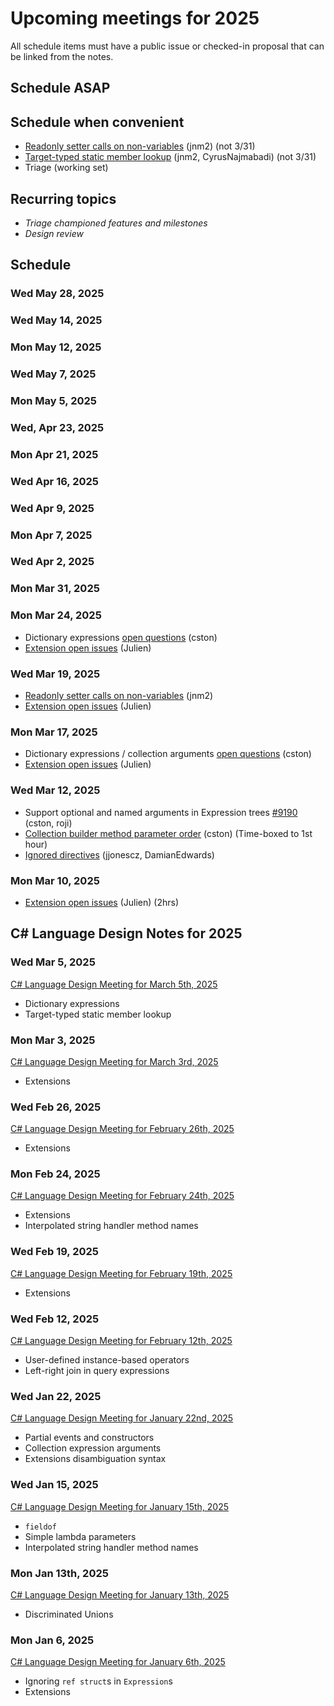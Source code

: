 # Upcoming meetings for 2025

All schedule items must have a public issue or checked-in proposal that can be linked from the notes.

## Schedule ASAP
 
## Schedule when convenient

- [Readonly setter calls on non-variables](https://github.com/dotnet/csharplang/blob/main/proposals/readonly-setter-calls-on-non-variables.md) (jnm2) (not 3/31)
- [Target-typed static member lookup](https://github.com/dotnet/csharplang/blob/main/proposals/target-typed-static-member-lookup.md) (jnm2, CyrusNajmabadi) (not 3/31)
- Triage (working set)

## Recurring topics

- *Triage championed features and milestones*
- *Design review*

## Schedule

### Wed May 28, 2025

### Wed May 14, 2025

### Mon May 12, 2025

### Wed May 7, 2025

### Mon May 5, 2025

### Wed, Apr 23, 2025

### Mon Apr 21, 2025

### Wed Apr 16, 2025

### Wed Apr 9, 2025

### Mon Apr 7, 2025

### Wed Apr 2, 2025

### Mon Mar 31, 2025

### Mon Mar 24, 2025

- Dictionary expressions [open questions](https://github.com/dotnet/csharplang/blob/main/proposals/dictionary-expressions.md#open-questions) (cston)
- [Extension open issues](https://github.com/dotnet/csharplang/blob/main/proposals/extensions.md#open-issues) (Julien)

### Wed Mar 19, 2025

- [Readonly setter calls on non-variables](https://github.com/dotnet/csharplang/blob/main/proposals/readonly-setter-calls-on-non-variables.md) (jnm2)
- [Extension open issues](https://github.com/dotnet/csharplang/blob/main/proposals/extensions.md#open-issues) (Julien)

### Mon Mar 17, 2025

- Dictionary expressions / collection arguments [open questions](https://github.com/dotnet/csharplang/pull/9216) (cston)
- [Extension open issues](https://github.com/dotnet/csharplang/blob/main/proposals/extensions.md#open-issues) (Julien)

### Wed Mar 12, 2025

- Support optional and named arguments in Expression trees [#9190](https://github.com/dotnet/csharplang/discussions/9190) (cston, roji)
- [Collection builder method parameter order](https://github.com/dotnet/csharplang/blob/0d5e1f2c0864e65c6163e4a06405720493ba018a/proposals/collection-expression-arguments.md#collection-builder-method-parameter-order) (cston) (Time-boxed to 1st hour)
- [Ignored directives](https://github.com/dotnet/csharplang/blob/main/proposals/ignored-directives.md) (jjonescz, DamianEdwards)

### Mon Mar 10, 2025

- [Extension open issues](https://github.com/dotnet/csharplang/blob/main/proposals/extensions.md#open-issues) (Julien) (2hrs)

## C# Language Design Notes for 2025

### Wed Mar 5, 2025

[C# Language Design Meeting for March 5th, 2025](https://github.com/dotnet/csharplang/blob/main/meetings/2025/LDM-2025-03-05.md)

- Dictionary expressions
- Target-typed static member lookup

### Mon Mar 3, 2025

[C# Language Design Meeting for March 3rd, 2025](https://github.com/dotnet/csharplang/blob/main/meetings/2025/LDM-2025-03-03.md)

- Extensions

### Wed Feb 26, 2025

[C# Language Design Meeting for February 26th, 2025](https://github.com/dotnet/csharplang/blob/main/meetings/2025/LDM-2025-02-26.md)

- Extensions

### Mon Feb 24, 2025

[C# Language Design Meeting for February 24th, 2025](https://github.com/dotnet/csharplang/blob/main/meetings/2025/LDM-2025-02-24.md)

- Extensions
- Interpolated string handler method names

### Wed Feb 19, 2025

[C# Language Design Meeting for February 19th, 2025](https://github.com/dotnet/csharplang/blob/main/meetings/2025/LDM-2025-02-19.md)

- Extensions

### Wed Feb 12, 2025

[C# Language Design Meeting for February 12th, 2025](https://github.com/dotnet/csharplang/blob/main/meetings/2025/LDM-2025-02-12.md)

- User-defined instance-based operators
- Left-right join in query expressions

### Wed Jan 22, 2025

[C# Language Design Meeting for January 22nd, 2025](https://github.com/dotnet/csharplang/blob/main/meetings/2025/LDM-2025-01-22.md)

- Partial events and constructors
- Collection expression arguments
- Extensions disambiguation syntax

### Wed Jan 15, 2025

[C# Language Design Meeting for January 15th, 2025](https://github.com/dotnet/csharplang/blob/main/meetings/2025/LDM-2025-01-15.md)

- `fieldof`
- Simple lambda parameters
- Interpolated string handler method names

### Mon Jan 13th, 2025

[C# Language Design Meeting for January 13th, 2025](https://github.com/dotnet/csharplang/blob/main/meetings/2025/LDM-2025-01-13.md)

- Discriminated Unions

### Mon Jan 6, 2025

[C# Language Design Meeting for January 6th, 2025](https://github.com/dotnet/csharplang/blob/main/meetings/2025/LDM-2025-01-06.md)

- Ignoring `ref struct`s in `Expression`s
- Extensions
